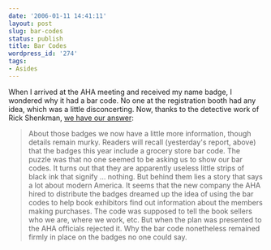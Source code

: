 ```yaml
---
date: '2006-01-11 14:41:11'
layout: post
slug: bar-codes
status: publish
title: Bar Codes
wordpress_id: '274'
tags:
- Asides
---
```


When I arrived at the AHA meeting and received my name badge, I wondered why it had a bar code. No one at the registration booth had any idea, which was a little disconcerting. Now, thanks to the detective work of Rick Shenkman, [we have our answer](http://hnn.us/articles/20191.html):




> 

> 
> About those badges we now have a little more information, though details remain murky. Readers will recall (yesterday's report, above) that the badges this year include a grocery store bar code. The puzzle was that no one seemed to be asking us to show our bar codes. It turns out that they are apparently useless little strips of black ink that signify ... nothing. But behind them lies a story that says a lot about modern America. It seems that the new company the AHA hired to distribute the badges dreamed up the idea of using the bar codes to help book exhibitors find out information about the members making purchases. The code was supposed to tell the book sellers who we are, where we work, etc. But when the plan was presented to the AHA officials rejected it. Why the bar code nonetheless remained firmly in place on the badges no one could say.
> 
> 


